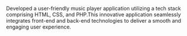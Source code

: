  Developed a user-friendly music player application utilizing a tech stack comprising HTML, CSS, and PHP.This innovative application seamlessly integrates front-end
 and back-end technologies to deliver a smooth and engaging user experience.
